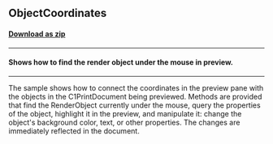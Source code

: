 ## ObjectCoordinates
#### [Download as zip](https://grapecity.github.io/DownGit/#/home?url=https://github.com/GrapeCity/ComponentOne-WinForms-Samples/tree/master/Core\PrintDocument\CS\ObjectCoordinates)
____
#### Shows how to find the render object under the mouse in preview.
____
The sample shows how to connect the coordinates in the preview pane with the objects in the C1PrintDocument being previewed. Methods are provided that find the RenderObject currently under the mouse, query the properties of the object, highlight it in the preview, and manipulate it: change the object's background color, text, or other properties. The changes are immediately reflected in the document. 
